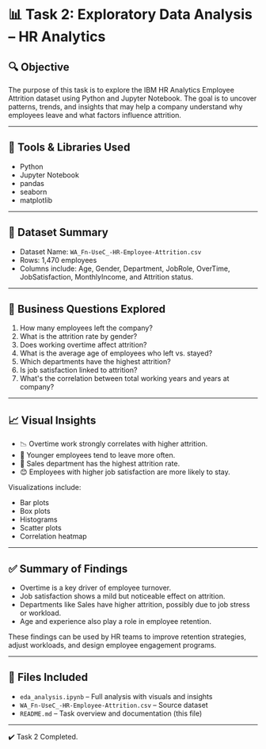 # 📊 Task 2: Exploratory Data Analysis – HR Analytics

## 🔍 Objective

The purpose of this task is to explore the IBM HR Analytics Employee Attrition dataset using Python and Jupyter Notebook. The goal is to uncover patterns, trends, and insights that may help a company understand why employees leave and what factors influence attrition.

---

## 🧰 Tools & Libraries Used

- Python
- Jupyter Notebook
- pandas
- seaborn
- matplotlib

---

## 📑 Dataset Summary

- Dataset Name: `WA_Fn-UseC_-HR-Employee-Attrition.csv`
- Rows: 1,470 employees
- Columns include: Age, Gender, Department, JobRole, OverTime, JobSatisfaction, MonthlyIncome, and Attrition status.

---

## 🔎 Business Questions Explored

1. How many employees left the company?
2. What is the attrition rate by gender?
3. Does working overtime affect attrition?
4. What is the average age of employees who left vs. stayed?
5. Which departments have the highest attrition?
6. Is job satisfaction linked to attrition?
7. What's the correlation between total working years and years at company?

---

## 📈 Visual Insights

- 📉 Overtime work strongly correlates with higher attrition.
- 👶 Younger employees tend to leave more often.
- 🏢 Sales department has the highest attrition rate.
- 😊 Employees with higher job satisfaction are more likely to stay.

Visualizations include:
- Bar plots
- Box plots
- Histograms
- Scatter plots
- Correlation heatmap

---

## ✅ Summary of Findings

- Overtime is a key driver of employee turnover.
- Job satisfaction shows a mild but noticeable effect on attrition.
- Departments like Sales have higher attrition, possibly due to job stress or workload.
- Age and experience also play a role in employee retention.

These findings can be used by HR teams to improve retention strategies, adjust workloads, and design employee engagement programs.

---

## 📁 Files Included

- `eda_analysis.ipynb` – Full analysis with visuals and insights
- `WA_Fn-UseC_-HR-Employee-Attrition.csv` – Source dataset
- `README.md` – Task overview and documentation (this file)

---

✔️ Task 2 Completed.
